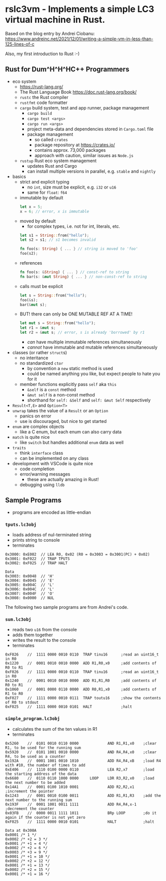 # rslc3vm - Implements a simple LC3 virtual machine in Rust.

Based on the blog entry by Andrei Ciobanu:
https://www.andreinc.net/2021/12/01/writing-a-simple-vm-in-less-than-125-lines-of-c

Also, my first introduction to Rust :-)

## Rust for Dum^H^H^HC++ Programmers

- eco system
  - https://rust-lang.org/
  - The Rust Language Book https://doc.rust-lang.org/book/
  - `rustc` the Rust compiler
  - `rustfmt` code formatter
  - `cargo` build system, test and app runner, package management
    - `cargo build`
    - `cargo test <args>`
    - `cargo run <args>`
    - project meta-data and dependencies stored in `Cargo.toml` file
    - package management
      - so called `crates`
      - package repository at https://crates.io/
      - contains approx. 73,000 packages
      - approach with caution, similar issues as `Node.js`
  - `rustup` Rust eco system management
    - updates Rust and Cargo
    - can install multiple versions in parallel, e.g. `stable` and `nightly`
- basics
  - strict and explicit typing
    - no `int`, size must be explicit, e.g. `i32` or `u16`
    - same for `float`: `f64`
  - immutable by default
    ```rust
    let x = 5;
    x = 6; // error, x is immutable
    ```
  - moved by default
    - for complex types, i.e. not for int, literals, etc.
    ```rust
    let s1 = String::from("hello");
    let s2 = s1; // s1 becomes invalid

    fn foo(s: String) { ... } // string is moved to 'foo'
    foo(s2);
    ```
  - references
    ```rust
    fn foo(s: &String) { ... } // const-ref to string
    fn bar(s: &mut String) { ... } // non-const-ref to string
    ```
  - calls must be explicit
    ```rust
    let s = String::from("hello");
    foo(&s);
    bar(&mut s);
    ```
  - BUT! there can only be ONE MUTABLE REF AT A TIME!
    ```rust
    let mut s = String::from("hello");
    let r1 = &mut s;
    let r2 = &mut s; // error, s is already 'borrowed' by r1
    ```
    - *can* have multiple immutable references simultaneously
    - *cannot* have immutable and mutable references simultaneously
- classes (or rather `struct`s)
  - no interitance
  - no standardized `ctor`
    - by convention a `new` static method is used
    - could be named anything you like, but expect people to hate you for it
  - member functions explicitly pass `self` aka `this`
    - `&self` is a `const` method
    - `&mut self` is a non-const method
    - shorthand for `self: &Self` and `self: &mut Self` respectively
- `Result<T,E>` and `Option<T>`
- `unwrap` takes the value of a `Result` or an `Option`
  - panics on error
  - use is discouraged, but nice to get started
- `enum` are complex objects
  - like a C enum, but each enum can also carry data
- `match` is quite nice
  - like `switch` but handles additional `enum` data as well
- `traits`
  - think `interface` class
  - can be implemented on any class
- development with VSCode is quite nice
  - code completion
  - error/warning messages
    - these are actually amazing in Rust!
  - debugging using `lldb`

## Sample Programs

- programs are encoded as little-endian

### `tputs.lc3obj`

- loads address of nul-terminated string
- prints string to console
- terminates

```
0x3000: 0xE002  // LEA R0, 0x02 (R0 = 0x3003 = 0x3001(PC) + 0x02)
0x3001: 0xF022  // TRAP TPUTS
0x3002: 0xF025  // TRAP HALT

Data
0x3003: 0x0048  // 'H'
0x3004: 0x0045  // 'E'
0x3005: 0x004C  // 'L'
0x3006: 0x004C  // 'L'
0x3007: 0x004F  // 'O'
0x3008: 0x0000  // NUL
```

The following two sample programs are from Andrei's code.

### `sum.lc3obj`

- reads two `u16` from the console
- adds them together
- writes the result to the console
- terminates

```
0xF026    //  1111 0000 0010 0110  TRAP tinu16      ;read an uint16_t in R0
0x1220    //  0001 0010 0010 0000  ADD R1,R0,x0     ;add contents of R0 to R1
0xF026    //  1111 0000 0010 0110  TRAP tinu16      ;read an uint16_t in R0
0x1240    //  0001 0010 0010 0000  ADD R1,R1,R0     ;add contents of R0 to R1
0x1060    //  0001 0000 0110 0000  ADD R0,R1,x0     ;add contents of R1 to R0
0xF027    //  1111 0000 0010 0111  TRAP toutu16     ;show the contents of R0 to stdout
0xF025    //  1111 0000 0010 0101  HALT             ;halt
```

### `simple_program.lc3obj`

- calculates the sum of the ten values in R1
- terminates

```
0x5260    //  0101 0010 0110 0000             AND R1,R1,x0    ;clear R1, to be used for the running sum
0x5920    //  0101 1001 0010 0000             AND R4,R4,x0    ;clear R4, to be used as a counter
0x192A    //  0001 1001 0010 1010             ADD R4,R4,xB    ;load R4 with #10, the number of times to add
0xE406    //  1110 0100 0000 0110             LEA R2,x7       ;load the starting address of the data
0x6680    //  0110 0110 1000 0000     LOOP    LDR R3,R2,x0    ;load the next number to be added
0x14A1    //  0001 0100 1010 0001             ADD R2,R2,x1    ;increment the pointer
0x1243    //  0001 0010 0100 0011             ADD R1,R1,R3    ;add the next number to the running sum
0x193F    //  0001 1001 0011 1111             ADD R4,R4,x-1   ;decrement the counter
0x03FB    //  0000 0011 1111 1011             BRp LOOP        ;do it again if the counter is not yet zero
0xF025    //  1111 0000 0010 0101             HALT            ;halt

Data at 0x300A
0x0001 /* 1 */
0x0002 /* +2 = 3 */
0x0001 /* +1 = 4 */
0x0002 /* +2 = 6 */
0x0003 /* +3 = 9 */
0x0001 /* +1 = 10 */
0x0002 /* +2 = 12 */
0x0001 /* +1 = 13 */
0x0002 /* +2 = 15 */
0x0001 /* +1 = 16 */
```